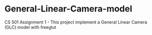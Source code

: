# General-Linear-Camera-model
CS 501 Assignment 1 - This project implement a General Linear Camera (GLC) model with freeglut
